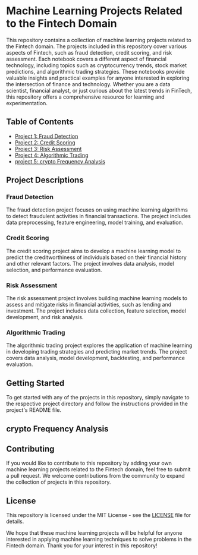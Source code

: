 # Machine Learning Projects Related to the Fintech Domain

This repository contains a collection of machine learning projects related to the Fintech domain. The projects included in this repository cover various aspects of Fintech, such as fraud detection, credit scoring, and risk assessment. Each notebook covers a different aspect of financial technology, including topics such as cryptocurrency trends, stock market predictions, and algorithmic trading strategies. These notebooks provide valuable insights and practical examples for anyone interested in exploring the intersection of finance and technology. Whether you are a data scientist, financial analyst, or just curious about the latest trends in FinTech, this repository offers a comprehensive resource for learning and experimentation.

## Table of Contents

- [Project 1: Fraud Detection](./fraud_detection)
- [Project 2: Credit Scoring](./credit_scoring)
- [Project 3: Risk Assessment](./risk_assessment)
- [Project 4: Algorithmic Trading](./algorithmic_trading)
- [project 5: crypto Frequency Analysis]()

## Project Descriptions

### Fraud Detection

The fraud detection project focuses on using machine learning algorithms to detect fraudulent activities in financial transactions. The project includes data preprocessing, feature engineering, model training, and evaluation.

### Credit Scoring

The credit scoring project aims to develop a machine learning model to predict the creditworthiness of individuals based on their financial history and other relevant factors. The project involves data analysis, model selection, and performance evaluation.

### Risk Assessment

The risk assessment project involves building machine learning models to assess and mitigate risks in financial activities, such as lending and investment. The project includes data collection, feature selection, model development, and risk analysis.

### Algorithmic Trading

The algorithmic trading project explores the application of machine learning in developing trading strategies and predicting market trends. The project covers data analysis, model development, backtesting, and performance evaluation.

## Getting Started

To get started with any of the projects in this repository, simply navigate to the respective project directory and follow the instructions provided in the project's README file.

## crypto Frequency Analysis

## Contributing

If you would like to contribute to this repository by adding your own machine learning projects related to the Fintech domain, feel free to submit a pull request. We welcome contributions from the community to expand the collection of projects in this repository.

## License

This repository is licensed under the MIT License - see the [LICENSE](./LICENSE) file for details.

We hope that these machine learning projects will be helpful for anyone interested in applying machine learning techniques to solve problems in the Fintech domain. Thank you for your interest in this repository!
